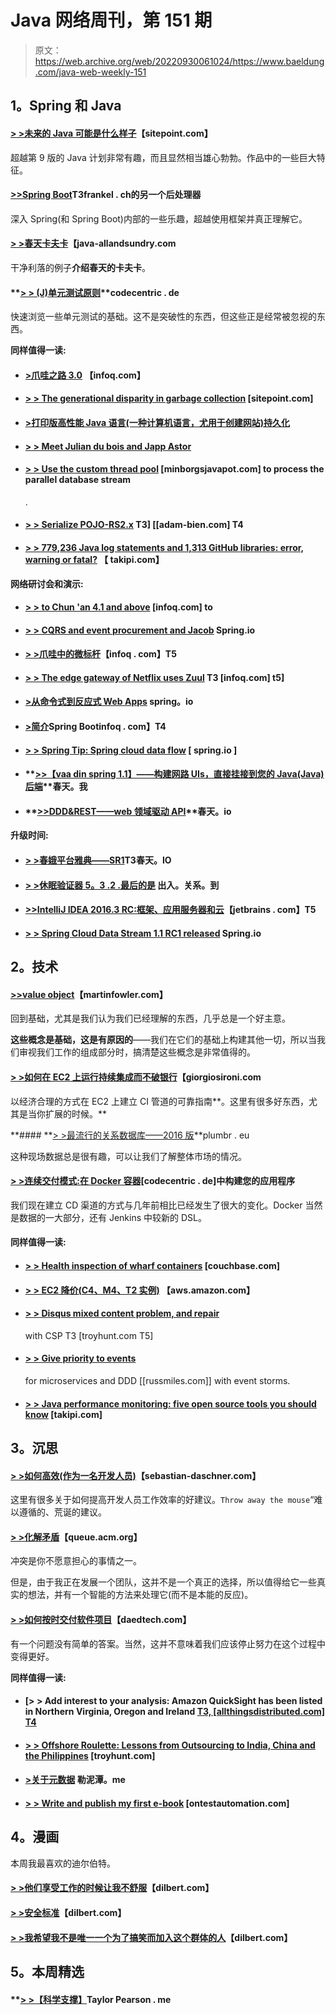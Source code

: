# Java 网络周刊，第 151 期

> 原文：<https://web.archive.org/web/20220930061024/https://www.baeldung.com/java-web-weekly-151>

## **1。Spring 和 Java**

#### **[> >未来的 Java 可能是什么样子](https://web.archive.org/web/20220617075714/https://www.sitepoint.com/what-java-might-one-day-look-like/)**【sitepoint.com】

超越第 9 版的 Java 计划非常有趣，而且显然相当雄心勃勃。作品中的一些巨大特征。

#### **[>>Spring Boot](https://web.archive.org/web/20220617075714/https://blog.frankel.ch/another-post-processor-for-spring-boot/#gsc.tab=0)T3frankel . ch的另一个后处理器**

深入 Spring(和 Spring Boot)内部的一些乐趣，超越使用框架并真正理解它。

#### **[> >春天卡夫卡](https://web.archive.org/web/20220617075714/http://www.java-allandsundry.com/2016/11/spring-kafka-producerconsumer-sample.html)**【java-allandsundry.com

干净利落的例子**介绍春天的卡夫卡**。

#### **[> > (J)单元测试原则](https://web.archive.org/web/20220617075714/https://blog.codecentric.de/en/2016/11/junit-testing-principles/)**codecentric . de

快速浏览一些单元测试的基础。这不是突破性的东西，但这些正是经常被忽视的东西。

**同样值得一读:**

*   #### **[>爪哇之路 3.0](https://web.archive.org/web/20220617075714/https://www.infoq.com/news/2016/11/the-road-to-javaslang-3)** 【infoq.com】

*   #### **[> > The generational disparity in garbage collection](https://web.archive.org/web/20220617075714/https://www.sitepoint.com/generational-disparity-in-garbage-collection/)** [sitepoint.com]

*   #### **[>打印版高性能 Java 语言(一种计算机语言，尤用于创建网站)持久化](https://web.archive.org/web/20220617075714/https://vladmihalcea.com/2016/11/11/the-print-version-of-high-performance-java-persistence/)**

*   #### **[> > Meet Julian du bois and Japp Astor](https://web.archive.org/web/20220617075714/http://in.relation.to/2016/11/15/meet-julien-dubois-and-jhipster/)**

*   #### **[> > Use the custom thread pool](https://web.archive.org/web/20220617075714/https://minborgsjavapot.blogspot.com/2016/11/work-with-parallel-database-streams.html)** [minborgsjavapot.com] to process the parallel database stream

    .
*   #### **[> > Serialize POJO-RS2.x](https://web.archive.org/web/20220617075714/http://www.adam-bien.com/roller/abien/entry/serializing_pojos_with_custom_content) T3] [[adam-bien.com] T4**

*   #### **[> > 779,236 Java log statements and 1,313 GitHub libraries: error, warning or fatal?](https://web.archive.org/web/20220617075714/http://blog.takipi.com/779236-java-logging-statements-1313-github-repositories-error-warn-or-fatal/)** 【 takipi.com】

**网络研讨会和演示:**

*   #### **[> > to Chun 'an 4.1 and above](https://web.archive.org/web/20220617075714/https://www.infoq.com/presentations/spring-security-4-1)** [infoq.com] to

*   #### **[> > CQRS and event procurement and Jacob](https://web.archive.org/web/20220617075714/https://spring.io/blog/2016/11/08/cqrs-and-event-sourcing-with-jakub-pilimon)** Spring.io

*   #### **[> >爪哇中的微标杆](https://web.archive.org/web/20220617075714/https://www.infoq.com/presentations/jmh)**【infoq . com】T5

*   #### **[> > The edge gateway of Netflix uses Zuul](https://web.archive.org/web/20220617075714/https://www.infoq.com/presentations/netflix-gateway-zuul) T3 [infoq.com] t5]**

*   #### **[>从命令式到反应式 Web Apps](https://web.archive.org/web/20220617075714/https://spring.io/blog/2016/11/15/springone-platform-2016-replay-from-imperative-to-reactive-web-apps)** spring。io

*   #### **[>简介](https://web.archive.org/web/20220617075714/https://www.infoq.com/presentations/intro-spring-boot)Spring Boot**infoq . com】T4

*   #### **[> > Spring Tip: Spring cloud data flow](https://web.archive.org/web/20220617075714/https://spring.io/blog/2016/11/16/spring-tips-spring-cloud-data-flow)** [ spring.io ]

*   #### **[>>【vaa din spring 1.1】——构建网路 UIs，直接挂接到您的 Java(Java)后端](https://web.archive.org/web/20220617075714/https://spring.io/blog/2016/11/15/vaadin-spring-1-1-build-web-uis-that-hook-right-to-your-java-backend)**春天。我

*   #### **[>>DDD&REST——web 领域驱动 API](https://web.archive.org/web/20220617075714/https://spring.io/blog/2016/11/15/springone-platform-2016-replay-ddd-rest-domain-driven-apis-for-the-web)**春天。io

**升级时间:**

*   #### **[> >春娥平台雅典——SR1](https://web.archive.org/web/20220617075714/https://spring.io/blog/2016/11/14/spring-io-platform-athens-sr1)T3春天。IO**

*   #### **[> >休眠验证器 5。3 .2 .最后的是](https://web.archive.org/web/20220617075714/http://in.relation.to/2016/11/10/hibernate-validator-532-final-out/)** 出入。关系。到

*   #### **[>>IntelliJ IDEA 2016.3 RC:框架、应用服务器和云](https://web.archive.org/web/20220617075714/https://blog.jetbrains.com/idea/2016/11/intellij-idea-2016-3-rc-frameworks-application-servers-and-clouds/)**【jetbrains . com】T5

*   #### **[> > Spring Cloud Data Stream 1.1 RC1 released](https://web.archive.org/web/20220617075714/https://spring.io/blog/2016/11/09/spring-cloud-data-flow-1-1-rc1-released)** Spring.io

## **2。技术**

#### **[>>value object](https://web.archive.org/web/20220617075714/http://martinfowler.com/bliki/ValueObject.html)**【martinfowler.com】

回到基础，尤其是我们认为我们已经理解的东西，几乎总是一个好主意。

**这些概念是基础，这是有原因的**——我们在它们的基础上构建其他一切，所以当我们审视我们工作的组成部分时，搞清楚这些概念是非常值得的。

#### **[> >如何在 EC2 上运行持续集成而不破银行](https://web.archive.org/web/20220617075714/http://www.giorgiosironi.com/2016/11/how-to-run-continuous-integration-on.html)**【giorgiosironi.com

以经济合理的方式在 EC2 上建立 CI 管道的可靠指南**。这里有很多好东西，尤其是当你扩展的时候。**

 **#### **[> >最流行的关系数据库——2016 版](https://web.archive.org/web/20220617075714/https://plumbr.eu/uncategorized/most-popular-relational-databases-2016-edition)**plumbr . eu

这种现场数据总是很有趣，可以让我们了解整体市场的情况。

#### **[> >连续交付模式:在 Docker 容器](https://web.archive.org/web/20220617075714/https://blog.codecentric.de/en/2016/11/continuous-delivery-patterns-building-application-inside-docker-container/)**[codecentric . de]中构建您的应用程序

我们现在建立 CD 渠道的方式与几年前相比已经发生了很大的变化。Docker 当然是数据的一大部分，还有 Jenkins 中较新的 DSL。

#### **同样值得一读:**

*   #### **[> > Health inspection of wharf containers](https://web.archive.org/web/20220617075714/http://blog.couchbase.com/2016/november/docker-health-check-keeping-containers-healthy)** [couchbase.com]

*   #### **[> > EC2 降价(C4、M4、T2 实例)](https://web.archive.org/web/20220617075714/https://aws.amazon.com/blogs/aws/ec2-price-reduction-c4-m4-and-t2-instances/)** 【aws.amazon.com】

*   #### **[> > Disqus mixed content problem, and repair](https://web.archive.org/web/20220617075714/https://www.troyhunt.com/disqus-mixed-content-problem-and-fixing-it-with-a-csp/)**

    with CSP T3 [troyhunt.com T5]
*   #### **[> > Give priority to events](https://web.archive.org/web/20220617075714/http://www.russmiles.com/essais/going-events-first-for-microservices-with-event-storming-and-ddd)**

    for microservices and DDD [[russmiles.com]] with event storms.
*   #### **[> > Java performance monitoring: five open source tools you should know](https://web.archive.org/web/20220617075714/http://blog.takipi.com/java-performance-monitoring-5-open-source-tools-you-should-know/)** [takipi.com]

## **3。沉思**

#### **[> >如何高效(作为一名开发人员)](https://web.archive.org/web/20220617075714/https://blog.sebastian-daschner.com/entries/how_to_productivity)**【sebastian-daschner.com】

这里有很多关于如何提高开发人员工作效率的好建议。`Throw away the mouse`“难以遵循的、荒诞的建议。

#### **[> >化解矛盾](https://web.archive.org/web/20220617075714/http://queue.acm.org/detail.cfm?id=3017847)**【queue.acm.org】

冲突是你不愿意担心的事情之一。

但是，由于我正在发展一个团队，这并不是一个真正的选择，所以值得给它一些真实的想法，并有一个智能的方法来处理它(而不是本能的反应)。

#### **[> >如何按时交付软件项目](https://web.archive.org/web/20220617075714/http://www.daedtech.com/deliver-software-projects-time/)**【daedtech.com】

有一个问题没有简单的答案。当然，这并不意味着我们应该停止努力在这个过程中变得更好。

**同样值得一读:**

*   #### **[> > Add interest to your analysis: Amazon QuickSight has been listed in Northern Virginia, Oregon and Ireland [ T3, [allthingsdistributed.com] T4](https://web.archive.org/web/20220617075714/http://www.allthingsdistributed.com/2016/11/amazon-quicksight-generally-available.html)**

*   #### **[> > Offshore Roulette: Lessons from Outsourcing to India, China and the Philippines](https://web.archive.org/web/20220617075714/https://www.troyhunt.com/offshoring-roulette-lessons-from-outsourcing-to-india-china-and-the-philippines/)** [troyhunt.com]

*   #### **[>关于元数据](https://web.archive.org/web/20220617075714/http://lemire.me/blog/2016/11/15/on-metadata/)** 勒泥潭。me

*   #### **[> > Write and publish my first e-book](https://web.archive.org/web/20220617075714/http://www.ontestautomation.com/on-writing-and-publishing-my-first-ebook/)** [ontestautomation.com]

## **4。漫画**

本周我最喜欢的迪尔伯特。

#### **[> >他们享受工作的时候让我不舒服](https://web.archive.org/web/20220617075714/http://dilbert.com/strip/2012-06-12)**【dilbert.com】

#### **[> >安全标准](https://web.archive.org/web/20220617075714/http://dilbert.com/strip/2011-08-01)**【dilbert.com】

#### **[> >我希望我不是唯一一个为了搞笑而加入这个群体的人](https://web.archive.org/web/20220617075714/http://dilbert.com/strip/2011-08-02)**【dilbert.com】

## **5。本周精选**

#### **[> >【科学支撑】](https://web.archive.org/web/20220617075714/https://taylorpearson.me/morning/)**Taylor Pearson . me**